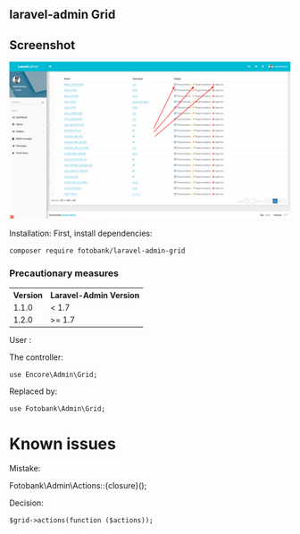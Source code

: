 ## laravel-admin Grid

## Screenshot

![screenshot](https://github.com/fotobank/laravel-admin-grid/blob/master/Screenshot.png)

Installation:
First, install dependencies:

    composer require fotobank/laravel-admin-grid
 
### Precautionary measures
<div>
    <table border="0">
	  <tr>
	    <th>Version</th>
	    <th>Laravel-Admin Version</th>
	  </tr>
	  <tr>
	    <td>1.1.0</td>
	    <td>< 1.7</td>
	  </tr>
	  <tr>
        <td>1.2.0</td>
        <td>>= 1.7</td>
      </tr>
	</table>
</div>    
    
User :

The controller:
       
    use Encore\Admin\Grid;
       
Replaced by:

    use Fotobank\Admin\Grid;

# Known issues

Mistake:

Fotobank\Admin\Actions::{closure}();
    
Decision:

    $grid->actions(function ($actions));
